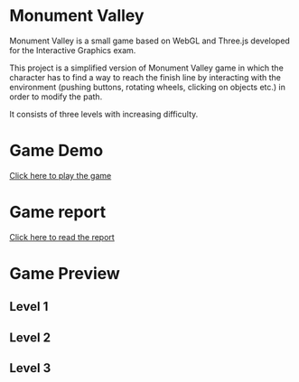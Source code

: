 # Monument Valley
Monument Valley is a small game based on WebGL and Three.js developed for the Interactive Graphics exam.

This project is a simplified version of Monument Valley game in which the character has to find a way to reach the finish line by interacting with the environment (pushing buttons, rotating wheels, clicking on objects etc.) in order to modify the path. 

It consists of three levels with increasing difficulty.

# Game Demo
[Click here to play the game](https://marcoschaerfcourses.github.io/monument-valley/)

# Game report
[Click here to read the report](https://github.com/MarcoSchaerfCourses/monument-valley/blob/master/report.pdf)

# Game Preview
## Level 1

## Level 2

## Level 3
